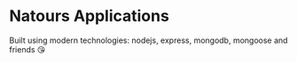 # Natours Applications

Built using modern technologies: nodejs, express, mongodb, mongoose and friends 😘